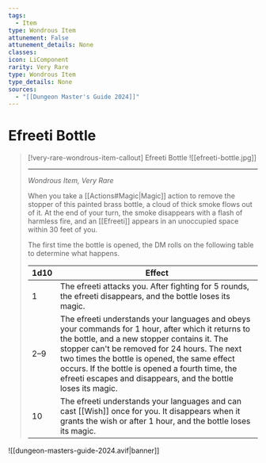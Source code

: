 ```yaml
---
tags:
  - Item
type: Wondrous Item
attunement: False
attunement_details: None
classes:
icon: LiComponent
rarity: Very Rare
type: Wondrous Item
type_details: None
sources: 
  - "[[Dungeon Master's Guide 2024]]"
---
```

# Efreeti Bottle
>[!very-rare-wondrous-item-callout] Efreeti Bottle
>![[efreeti-bottle.jpg]]
>
>- - -
>_Wondrous Item, Very Rare_
>
>When you take a [[Actions#Magic\|Magic]] action to remove the stopper of this painted brass bottle, a cloud of thick smoke flows out of it. At the end of your turn, the smoke disappears with a flash of harmless fire, and an [[Efreeti]] appears in an unoccupied space within 30 feet of you.
>
>The first time the bottle is opened, the DM rolls on the following table to determine what happens.
>
>|1d10|Effect|
>|---|---|
>|1|The efreeti attacks you. After fighting for 5 rounds, the efreeti disappears, and the bottle loses its magic.|
>|2–9|The efreeti understands your languages and obeys your commands for 1 hour, after which it returns to the bottle, and a new stopper contains it. The stopper can't be removed for 24 hours. The next two times the bottle is opened, the same effect occurs. If the bottle is opened a fourth time, the efreeti escapes and disappears, and the bottle loses its magic.|
>|10|The efreeti understands your languages and can cast [[Wish]] once for you. It disappears when it grants the wish or after 1 hour, and the bottle loses its magic.|
>


![[dungeon-masters-guide-2024.avif|banner]]